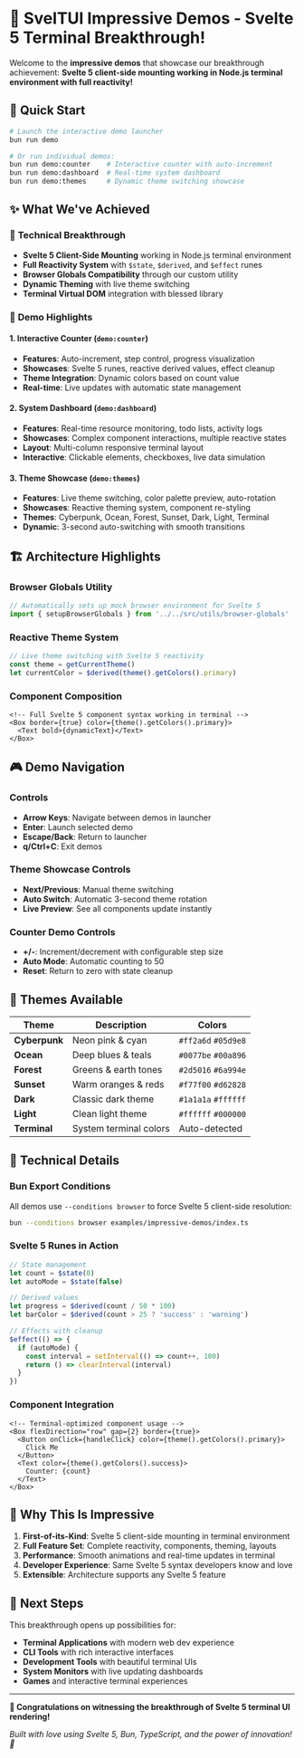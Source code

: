 # 🎉 SvelTUI Impressive Demos - Svelte 5 Terminal Breakthrough!

Welcome to the **impressive demos** that showcase our breakthrough achievement: **Svelte 5 client-side mounting working in Node.js terminal environment with full reactivity!**

## 🚀 Quick Start

```bash
# Launch the interactive demo launcher
bun run demo

# Or run individual demos:
bun run demo:counter    # Interactive counter with auto-increment  
bun run demo:dashboard  # Real-time system dashboard
bun run demo:themes     # Dynamic theme switching showcase
```

## ✨ What We've Achieved

### 🎯 **Technical Breakthrough**
- **Svelte 5 Client-Side Mounting** working in Node.js terminal environment
- **Full Reactivity System** with `$state`, `$derived`, and `$effect` runes
- **Browser Globals Compatibility** through our custom utility
- **Dynamic Theming** with live theme switching
- **Terminal Virtual DOM** integration with blessed library

### 🎨 **Demo Highlights**

#### 1. **Interactive Counter** (`demo:counter`)
- **Features**: Auto-increment, step control, progress visualization
- **Showcases**: Svelte 5 runes, reactive derived values, effect cleanup
- **Theme Integration**: Dynamic colors based on count value
- **Real-time**: Live updates with automatic state management

#### 2. **System Dashboard** (`demo:dashboard`)  
- **Features**: Real-time resource monitoring, todo lists, activity logs
- **Showcases**: Complex component interactions, multiple reactive states
- **Layout**: Multi-column responsive terminal layout
- **Interactive**: Clickable elements, checkboxes, live data simulation

#### 3. **Theme Showcase** (`demo:themes`)
- **Features**: Live theme switching, color palette preview, auto-rotation
- **Showcases**: Reactive theming system, component re-styling
- **Themes**: Cyberpunk, Ocean, Forest, Sunset, Dark, Light, Terminal
- **Dynamic**: 3-second auto-switching with smooth transitions

## 🏗️ **Architecture Highlights**

### Browser Globals Utility
```typescript
// Automatically sets up mock browser environment for Svelte 5
import { setupBrowserGlobals } from '../../src/utils/browser-globals'
```

### Reactive Theme System
```typescript
// Live theme switching with Svelte 5 reactivity
const theme = getCurrentTheme()
let currentColor = $derived(theme().getColors().primary)
```

### Component Composition
```svelte
<!-- Full Svelte 5 component syntax working in terminal -->
<Box border={true} color={theme().getColors().primary}>
  <Text bold>{dynamicText}</Text>
</Box>
```

## 🎮 **Demo Navigation**

### Controls
- **Arrow Keys**: Navigate between demos in launcher
- **Enter**: Launch selected demo  
- **Escape/Back**: Return to launcher
- **q/Ctrl+C**: Exit demos

### Theme Showcase Controls
- **Next/Previous**: Manual theme switching
- **Auto Switch**: Automatic 3-second theme rotation
- **Live Preview**: See all components update instantly

### Counter Demo Controls
- **+/-**: Increment/decrement with configurable step size
- **Auto Mode**: Automatic counting to 50
- **Reset**: Return to zero with state cleanup

## 🌈 **Themes Available**

| Theme | Description | Colors |
|-------|-------------|---------|
| **Cyberpunk** | Neon pink & cyan | `#ff2a6d` `#05d9e8` |
| **Ocean** | Deep blues & teals | `#0077be` `#00a896` |  
| **Forest** | Greens & earth tones | `#2d5016` `#6a994e` |
| **Sunset** | Warm oranges & reds | `#f77f00` `#d62828` |
| **Dark** | Classic dark theme | `#1a1a1a` `#ffffff` |
| **Light** | Clean light theme | `#ffffff` `#000000` |
| **Terminal** | System terminal colors | Auto-detected |

## 🔧 **Technical Details**

### Bun Export Conditions
All demos use `--conditions browser` to force Svelte 5 client-side resolution:
```bash
bun --conditions browser examples/impressive-demos/index.ts
```

### Svelte 5 Runes in Action
```typescript
// State management
let count = $state(0)
let autoMode = $state(false)

// Derived values  
let progress = $derived(count / 50 * 100)
let barColor = $derived(count > 25 ? 'success' : 'warning')

// Effects with cleanup
$effect(() => {
  if (autoMode) {
    const interval = setInterval(() => count++, 100)
    return () => clearInterval(interval)
  }
})
```

### Component Integration
```svelte
<!-- Terminal-optimized component usage -->
<Box flexDirection="row" gap={2} border={true}>
  <Button onClick={handleClick} color={theme().getColors().primary}>
    Click Me
  </Button>
  <Text color={theme().getColors().success}>
    Counter: {count}
  </Text>
</Box>
```

## 🎊 **Why This Is Impressive**

1. **First-of-its-Kind**: Svelte 5 client-side mounting in terminal environment
2. **Full Feature Set**: Complete reactivity, components, theming, layouts
3. **Performance**: Smooth animations and real-time updates in terminal
4. **Developer Experience**: Same Svelte 5 syntax developers know and love
5. **Extensible**: Architecture supports any Svelte 5 feature

## 🚀 **Next Steps**

This breakthrough opens up possibilities for:
- **Terminal Applications** with modern web dev experience  
- **CLI Tools** with rich interactive interfaces
- **Development Tools** with beautiful terminal UIs
- **System Monitors** with live updating dashboards
- **Games** and interactive terminal experiences

---

**🎉 Congratulations on witnessing the breakthrough of Svelte 5 terminal UI rendering!**

*Built with love using Svelte 5, Bun, TypeScript, and the power of innovation! 🚀*